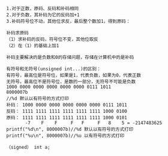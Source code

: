     1.对于正数，原码、反码和补码相同
    2.对于负数，其补码为它的反码加+1
    3.补码符号位不动，其他位求反，最后整个数加1，得到原码：
```
补码求原码
（1）求补码的反码，符号位不变，其他位取反
（2）在（1）的基础上加1
```
```
补码主要解决的是负数和0的存储问题，存储在计算机中的是补码

有符号和无符号(unsigned int...)的区别：
有符号，最高位是符号位，如果是1，代表负数，如果为0，代表正数
无符号。最高位不是符号位，是数的一部分，无符号不可能是负数
1000 0000 0000 0000 0000 0000 0111 1011
8000007b
//%d 默认以有符号的方式打印
补码： 1000 0000 0000 0000 0000 0000 0111 1011
反码： 1111 1111 1111 1111 1111 1111 1000 0100
原码： 1111 1111 1111 1111 1111 1111 1000 0101
       -7    F    F     F   F     F   8    5 = -2147483625
printf("%d\n", 8000007b)//%d 默认以有符号的方式打印
printf("%u\n", 8000007b)//%u 以有符号的方式打印

（signed） int a;
```
